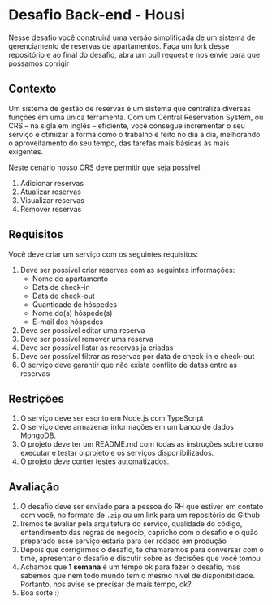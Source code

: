 # Desafio Back-end - Housi

Nesse desafio você construirá uma versão simplificada de um sistema de gerenciamento de reservas de apartamentos.
Faça um fork desse repositório e ao final do desafio, abra um pull request e nos envie para que possamos corrigir
## Contexto

Um sistema de gestão de reservas é um sistema que centraliza diversas funções em uma única ferramenta. Com um Central Reservation System, ou CRS – na sigla em inglês – eficiente, você consegue incrementar o seu serviço e otimizar a forma como o trabalho é feito no dia a dia, melhorando o aproveitamento do seu tempo, das tarefas mais básicas às mais exigentes.

Neste cenário nosso CRS deve permitir que seja possível:
1. Adicionar reservas
2. Atualizar reservas
3. Visualizar reservas
4. Remover reservas


## Requisitos

Você deve criar um serviço com os seguintes requisitos:

1. Deve ser possível criar reservas com as seguintes informações:
	* Nome do apartamento
	* Data de check-in
	* Data de check-out
	* Quantidade de hóspedes
	* Nome do(s) hóspede(s)
	* E-mail dos hóspedes 
2. Deve ser possível editar uma reserva
3. Deve ser possível remover uma reserva
4. Deve ser possível listar as reservas já criadas
5. Deve ser possível filtrar as reservas por data de check-in e check-out
6. O serviço deve garantir que não exista conflito de datas entre as reservas


## Restrições

1. O serviço deve ser escrito em Node.js com TypeScript
2. O serviço deve armazenar informações em um banco de dados MongoDB.
3. O projeto deve ter um README.md com todas as instruções sobre como executar e testar o projeto e os serviços disponibilizados.
4. O projeto deve conter testes automatizados.

## Avaliação

1. O desafio deve ser enviado para a pessoa do RH que estiver em contato com você, no formato de `.zip` ou um link para um repositório do Github
2. Iremos te avaliar pela arquitetura do serviço, qualidade do código, entendimento das regras de negócio, capricho com o desafio e o quão preparado esse serviço estaria para ser rodado em produção
3. Depois que corrigirmos o desafio, te chamaremos para conversar com o time, apresentar o desafio e discutir sobre as decisões que você tomou
4. Achamos que **1 semana** é um tempo ok para fazer o desafio, mas sabemos que nem todo mundo tem o mesmo nível de disponibilidade. Portanto, nos avise se precisar de mais tempo, ok?
5. Boa sorte :)
